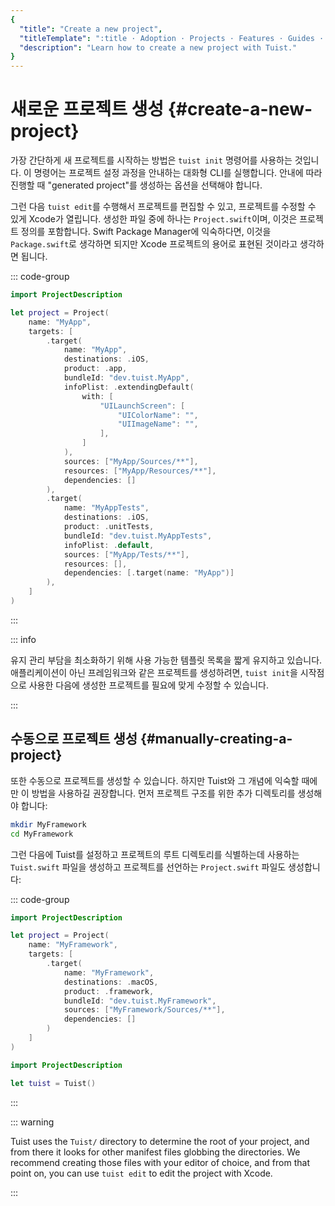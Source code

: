 ```yaml
---
{
  "title": "Create a new project",
  "titleTemplate": ":title · Adoption · Projects · Features · Guides · Tuist",
  "description": "Learn how to create a new project with Tuist."
}
---
```

# 새로운 프로젝트 생성 {#create-a-new-project}

가장 간단하게 새 프로젝트를 시작하는 방법은 `tuist init` 명령어를 사용하는 것입니다. 이 명령어는 프로젝트 설정 과정을 안내하는
대화형 CLI를 실행합니다. 안내에 따라 진행할 때 "generated project"를 생성하는 옵션을 선택해야 합니다.

그런 다음 `tuist edit`를 수행해서
<LocalizedLink href="/guides/features/projects/editing">프로젝트를 편집할 수
있고</LocalizedLink>, 프로젝트를 수정할 수 있게 Xcode가 열립니다. 생성한 파일 중에 하나는 `Project.swift`이며,
이것은 프로젝트 정의를 포함합니다. Swift Package Manager에 익숙하다면, 이것을 `Package.swift`로 생각하면 되지만
Xcode 프로젝트의 용어로 표현된 것이라고 생각하면 됩니다.

::: code-group
```swift [Project.swift]
import ProjectDescription

let project = Project(
    name: "MyApp",
    targets: [
        .target(
            name: "MyApp",
            destinations: .iOS,
            product: .app,
            bundleId: "dev.tuist.MyApp",
            infoPlist: .extendingDefault(
                with: [
                    "UILaunchScreen": [
                        "UIColorName": "",
                        "UIImageName": "",
                    ],
                ]
            ),
            sources: ["MyApp/Sources/**"],
            resources: ["MyApp/Resources/**"],
            dependencies: []
        ),
        .target(
            name: "MyAppTests",
            destinations: .iOS,
            product: .unitTests,
            bundleId: "dev.tuist.MyAppTests",
            infoPlist: .default,
            sources: ["MyApp/Tests/**"],
            resources: [],
            dependencies: [.target(name: "MyApp")]
        ),
    ]
)
```
<!-- -->
:::

::: info
<!-- -->
유지 관리 부담을 최소화하기 위해 사용 가능한 템플릿 목록을 짧게 유지하고 있습니다. 애플리케이션이 아닌 프레임워크와 같은 프로젝트를
생성하려면, `tuist init`을 시작점으로 사용한 다음에 생성한 프로젝트를 필요에 맞게 수정할 수 있습니다.
<!-- -->
:::

## 수동으로 프로젝트 생성 {#manually-creating-a-project}

또한 수동으로 프로젝트를 생성할 수 있습니다. 하지만 Tuist와 그 개념에 익숙할 때에만 이 방법을 사용하길 권장합니다. 먼저 프로젝트 구조를
위한 추가 디렉토리를 생성해야 합니다:

```bash
mkdir MyFramework
cd MyFramework
```

그런 다음에 Tuist를 설정하고 프로젝트의 루트 디렉토리를 식별하는데 사용하는 `Tuist.swift` 파일을 생성하고 프로젝트를 선언하는
`Project.swift` 파일도 생성합니다:

::: code-group
```swift [Project.swift]
import ProjectDescription

let project = Project(
    name: "MyFramework",
    targets: [
        .target(
            name: "MyFramework",
            destinations: .macOS,
            product: .framework,
            bundleId: "dev.tuist.MyFramework",
            sources: ["MyFramework/Sources/**"],
            dependencies: []
        )
    ]
)
```
```swift [Tuist.swift]
import ProjectDescription

let tuist = Tuist()
```
<!-- -->
:::

::: warning
<!-- -->
Tuist uses the `Tuist/` directory to determine the root of your project, and
from there it looks for other manifest files globbing the directories. We
recommend creating those files with your editor of choice, and from that point
on, you can use `tuist edit` to edit the project with Xcode.
<!-- -->
:::
